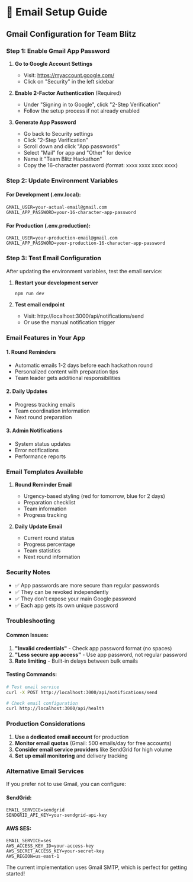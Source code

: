 # 📧 Email Setup Guide

## Gmail Configuration for Team Blitz

### Step 1: Enable Gmail App Password

1. **Go to Google Account Settings**
   - Visit: https://myaccount.google.com/
   - Click on "Security" in the left sidebar

2. **Enable 2-Factor Authentication** (Required)
   - Under "Signing in to Google", click "2-Step Verification"
   - Follow the setup process if not already enabled

3. **Generate App Password**
   - Go back to Security settings
   - Click "2-Step Verification"
   - Scroll down and click "App passwords"
   - Select "Mail" for app and "Other" for device
   - Name it "Team Blitz Hackathon"
   - Copy the 16-character password (format: xxxx xxxx xxxx xxxx)

### Step 2: Update Environment Variables

#### For Development (.env.local):
```env
GMAIL_USER=your-actual-email@gmail.com
GMAIL_APP_PASSWORD=your-16-character-app-password
```

#### For Production (.env.production):
```env
GMAIL_USER=your-production-email@gmail.com
GMAIL_APP_PASSWORD=your-production-16-character-app-password
```

### Step 3: Test Email Configuration

After updating the environment variables, test the email service:

1. **Restart your development server**
   ```bash
   npm run dev
   ```

2. **Test email endpoint**
   - Visit: http://localhost:3000/api/notifications/send
   - Or use the manual notification trigger

### Email Features in Your App

#### 1. **Round Reminders**
- Automatic emails 1-2 days before each hackathon round
- Personalized content with preparation tips
- Team leader gets additional responsibilities

#### 2. **Daily Updates**
- Progress tracking emails
- Team coordination information
- Next round preparation

#### 3. **Admin Notifications**
- System status updates
- Error notifications
- Performance reports

### Email Templates Available

1. **Round Reminder Email**
   - Urgency-based styling (red for tomorrow, blue for 2 days)
   - Preparation checklist
   - Team information
   - Progress tracking

2. **Daily Update Email**
   - Current round status
   - Progress percentage
   - Team statistics
   - Next round information

### Security Notes

- ✅ App passwords are more secure than regular passwords
- ✅ They can be revoked independently
- ✅ They don't expose your main Google password
- ✅ Each app gets its own unique password

### Troubleshooting

#### Common Issues:
1. **"Invalid credentials"** - Check app password format (no spaces)
2. **"Less secure app access"** - Use app password, not regular password
3. **Rate limiting** - Built-in delays between bulk emails

#### Testing Commands:
```bash
# Test email service
curl -X POST http://localhost:3000/api/notifications/send

# Check email configuration
curl http://localhost:3000/api/health
```

### Production Considerations

1. **Use a dedicated email account** for production
2. **Monitor email quotas** (Gmail: 500 emails/day for free accounts)
3. **Consider email service providers** like SendGrid for high volume
4. **Set up email monitoring** and delivery tracking

### Alternative Email Services

If you prefer not to use Gmail, you can configure:

#### SendGrid:
```env
EMAIL_SERVICE=sendgrid
SENDGRID_API_KEY=your-sendgrid-api-key
```

#### AWS SES:
```env
EMAIL_SERVICE=ses
AWS_ACCESS_KEY_ID=your-access-key
AWS_SECRET_ACCESS_KEY=your-secret-key
AWS_REGION=us-east-1
```

The current implementation uses Gmail SMTP, which is perfect for getting started!